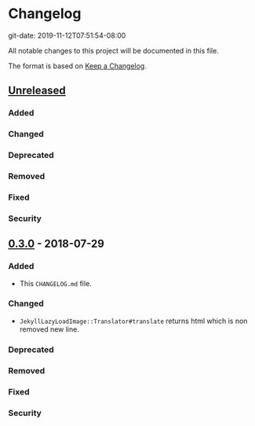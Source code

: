 # Changelog
git-date: 2019-11-12T07:51:54-08:00

All notable changes to this project will be documented in this file.

The format is based on [Keep a Changelog](http://keepachangelog.com/).

## [Unreleased]
### Added

### Changed

### Deprecated

### Removed

### Fixed

### Security

## [0.3.0] - 2018-07-29
### Added

- This `CHANGELOG.md` file.

### Changed

- `JekyllLazyLoadImage::Translator#translate` returns html which is non removed new line.

### Deprecated

### Removed

### Fixed

### Security


[Unreleased]: https://github.com/kenchan0130/jekyll-lazy-load-image/compare/v0.3.0...HEAD
[0.3.0]: https://github.com/kenchan0130/jekyll-lazy-load-image/compare/v0.2.1...v0.3.0
